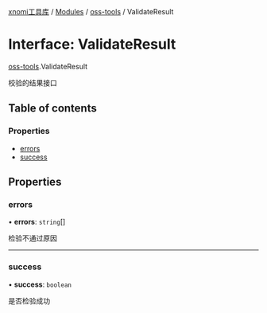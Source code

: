 [xnomi工具库](../README.md) / [Modules](../modules.md) / [oss-tools](../modules/oss_tools.md) / ValidateResult

# Interface: ValidateResult

[oss-tools](../modules/oss_tools.md).ValidateResult

校验的结果接口

## Table of contents

### Properties

- [errors](oss_tools.ValidateResult.md#errors)
- [success](oss_tools.ValidateResult.md#success)

## Properties

### errors

• **errors**: `string`[]

检验不通过原因

___

### success

• **success**: `boolean`

是否检验成功
